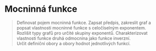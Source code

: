 # Mocninná funkce

> Definovat pojem mocninná funkce. Zapsat předpis, zakreslit graf a popsat vlastnosti mocninné funkce s celočíselným exponentem. \
> Rozlišit typy grafů pro určité skupiny exponentů. Charakterizovat vlastnosti funkce druhá odmocnina jako funkce inverzní. \
> Určit definiční obory a obory hodnot jednotlivých funkcí.
